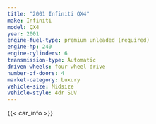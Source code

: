 ```yaml
---
title: "2001 Infiniti QX4"
make: Infiniti
model: QX4
year: 2001
engine-fuel-type: premium unleaded (required)
engine-hp: 240
engine-cylinders: 6
transmission-type: Automatic
driven-wheels: four wheel drive
number-of-doors: 4
market-category: Luxury
vehicle-size: Midsize
vehicle-style: 4dr SUV
---
```


{{< car_info >}}
